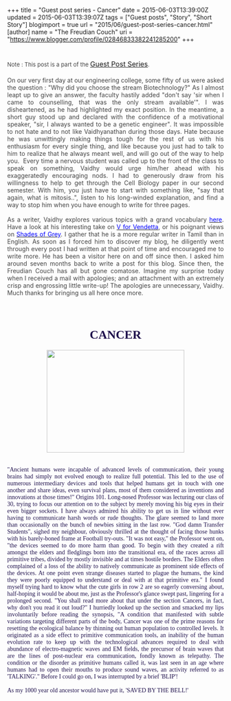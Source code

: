 +++
title = "Guest post series - Cancer"
date = 2015-06-03T13:39:00Z
updated = 2015-06-03T13:39:07Z
tags = ["Guest posts", "Story", "Short Story"]
blogimport = true
url = "2015/06/guest-post-series-cancer.html" 
[author]
	name = "The Freudian Couch"
	uri = "https://www.blogger.com/profile/02846833382241285200"
+++

<div dir="ltr" style="text-align: left;" trbidi="on">
<h1>
<span style="color: #444444;"><span style="font-size: small; font-weight: normal;">Note : This post is a part of the&nbsp;</span><a href="http://adarsh89.blogspot.com/2014/09/guest-posts-series.html" style="font-size: medium; font-weight: normal;" target="_blank">Guest Post Series</a><span style="font-size: small; font-weight: normal;">.</span></span></h1>
<div style="text-align: justify;">
<span style="color: #444444;">On our very first day at our engineering college, some fifty of us were asked the question : "Why did you choose the stream Biotechnology?" As I almost leapt up to give an answer, the faculty hastily added "don't say 'sir when I came to counselling, that was the only stream available'". I was disheartened, as he had highlighted my exact position. In the meantime, a short guy stood up and declared with the confidence of a motivational speaker, "sir, I always wanted to be a genetic engineer". It was impossible to not hate and to not like Vaidhyanathan during those days. Hate because he was unwittingly making things tough for the rest of us with his enthusiasm for every single thing, and like because you just had to talk to him to realize that he always meant well, and will go out of the way to help you. &nbsp;Every time a nervous student was called up to the front of the class to speak on something, Vaidhy would urge him/her ahead with his exaggeratedly encouraging nods. I had to generously draw from his willingness to help to get through the Cell Biology paper in our second semester. With him, you just have to start with something like, "say that again, what is mitosis..", listen to his long-winded explanation, and find a way to stop him when you have enough to write for three pages.</span></div>
<div style="text-align: justify;">
<span style="color: #444444;"><br /></span></div>
<div style="text-align: justify;">
<span style="color: #444444;">As a writer, Vaidhy explores various topics with a grand vocabulary </span><a href="https://vviews.wordpress.com/" target="_blank"><span style="color: blue;">here</span></a><span style="color: #444444;">. Have a look at his interesting take on </span><a href="https://vviews.wordpress.com/2012/09/14/the-scarlet-carson/" target="_blank"><span style="color: blue;">V for Vendetta</span></a><span style="color: #444444;">, or his poignant views on </span><a href="https://vviews.wordpress.com/2013/03/18/shades-of-grey/" target="_blank"><span style="color: blue;">Shades of Grey</span></a><span style="color: #444444;">. I gather that he is a more regular writer in Tamil than in English. As soon as I forced him to discover my blog, he diligently went through every post I had written at that point of time and encouraged me to write more. He has been a visitor here on and off since then. I asked him around seven months back to write a post for this blog. Since then, the Freudian Couch has all but gone comatose. Imagine my surprise today when I received a mail with apologies; and an attachment with an extremely crisp and engrossing little write-up! The apologies are unnecessary, Vaidhy. Much thanks for bringing us all here once more.&nbsp;</span></div>
<br />
<div class="MsoNormal" style="text-align: center;">
<span lang="EN-IN"><span style="color: #20124d; font-family: Georgia, Times New Roman, serif;"></span></span><br />
<h1>
<span lang="EN-IN"><span style="color: #20124d; font-family: Georgia, Times New Roman, serif;">CANCER</span></span></h1>
</div>
<div class="MsoNormal" style="text-align: justify;">
<div class="separator" style="clear: both; text-align: center;">
<a href="https://blogger.googleusercontent.com/img/b/R29vZ2xl/AVvXsEg2GyXnVK2zre77bPuID73A0pkR0NjuICCYO7cVDiM5b4zfKgqFv9F0icKOsZ2i6xLZEVU3Bd-5xYYHJutwuWyMlZTAaSXwv2_IzTi-FD5q4qIzZ6q52wKFwCEp4xV4-hj1Auz443nvJKLb/s1600/cartoonspeech_bubble_117738.jpg" imageanchor="1" style="margin-left: 1em; margin-right: 1em;"><img border="0" height="238" src="https://blogger.googleusercontent.com/img/b/R29vZ2xl/AVvXsEg2GyXnVK2zre77bPuID73A0pkR0NjuICCYO7cVDiM5b4zfKgqFv9F0icKOsZ2i6xLZEVU3Bd-5xYYHJutwuWyMlZTAaSXwv2_IzTi-FD5q4qIzZ6q52wKFwCEp4xV4-hj1Auz443nvJKLb/s320/cartoonspeech_bubble_117738.jpg" width="320" /></a></div>
<span lang="EN-IN"><span style="color: #20124d; font-family: Georgia, Times New Roman, serif;"><br /></span></span></div>
<div class="MsoNormal" style="text-align: justify;">
<span lang="EN-IN"><span style="color: #20124d; font-family: Georgia, Times New Roman, serif;"><br /></span></span>
<span style="color: #20124d; font-family: Georgia, 'Times New Roman', serif;">"Ancient humans were incapable of
advanced levels of communication, their young brains had simply not evolved
enough to realize full potential. This led to the use of numerous intermediary
devices and tools that helped humans get in touch with one another and share
ideas, even survival plans, most of them considered as inventions and
innovations at those times!" Origins 101. Long-nosed Professor was
lecturing our class of 30, trying to focus our attention on to the subject by
merely moving his big eyes in their even bigger sockets. I have always admired
his ability to get us in line without ever having to communicate harsh words or
rude thoughts. The glare seemed to land more than occasionally on the bunch of
newbies sitting in the last row. "God damn Transfer Students", sighed
my neighbour, obviously thrilled at the thought of facing those hunks with his
barely-boned frame at Football try-outs. "It was not easy," the
Professor went on, "the devices seemed to do more harm than good. To begin
with they created a rift amongst the elders and fledglings born into the
transitional era, of the races across all primitive tribes, divided by mostly
invisible and at times hostile borders. The Elders often complained of a </span><a href="https://www.blogger.com/null" name="_GoBack" style="font-family: Georgia, 'Times New Roman', serif;"></a><span style="color: #20124d; font-family: Georgia, 'Times New Roman', serif;">loss of the ability to natively communicate as prominent
side effects of the devices. At one point even strange diseases started to
plague the humans, the kind they were poorly equipped to understand or deal
with at that primitive era." I found myself trying hard to know what the
cute girls in row 2 are so eagerly conversing about, half-hoping it would be
about me, just as the Professor's glance swept past, lingering for a prolonged
second. "You shall read more about that under the section Cancers, in
fact, why don't you read it out loud?" I hurriedly looked up the section
and smacked my lips involuntarily before reading the synopsis, "A
condition that manifested with subtle variations targeting different parts of
the body, Cancer was one of the prime reasons for resetting the ecological balance
by thinning out human population to controlled levels. It originated as a side
effect to primitive communication tools, an inability of the human evolution
rate to keep up with the technological advances required to deal with abundance
of electro-magnetic waves and EM fields, the precursor of brain waves that are
the lines of post-nuclear era communication, fondly known as telepathy. The
condition or the disorder as primitive humans called it, was last seen in an
age where humans had to open their mouths to produce sound waves, an activity
referred to as 'TALKING'." Before I could go on, I was interrupted by a
brief 'BLIP'!</span></div>
<div class="MsoNormal" style="text-align: justify;">
<span style="font-family: Georgia, Times New Roman, serif;"><br /></span></div>
<div style="text-align: justify;">
<span style="font-family: Georgia, Times New Roman, serif;"><span style="color: #20124d;">As my 1000 year old ancestor would have put
it, 'SAVED BY THE BELL!'</span>&nbsp;</span></div>
</div>


